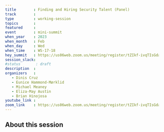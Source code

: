 ```yaml
---
title        : Finding and Hiring Security Talent (Panel)
track        :
type         : working-session
topics       :
featured     :
event        : mini-summit
when_year    : 2023
when_month   : Feb
when_day     : Wed
when_time    : WS-17-18
hey_summit   : https://us06web.zoom.us/meeting/register/tZIkf-ivqTIsGdauvUAklBL3l5k1MxBo6rO7
session_slack:
#status       : draft
description  :
organizers   :
   - Dinis Cruz
   - Eunice Hammond-Mørklid 
   - Michael Meaney
   - Eliza-May Austin
   - Brian Hinojosa
youtube_link :
zoom_link    : https://us06web.zoom.us/meeting/register/tZIkf-ivqTIsGdauvUAklBL3l5k1MxBo6rO7
---
```


## About this session
